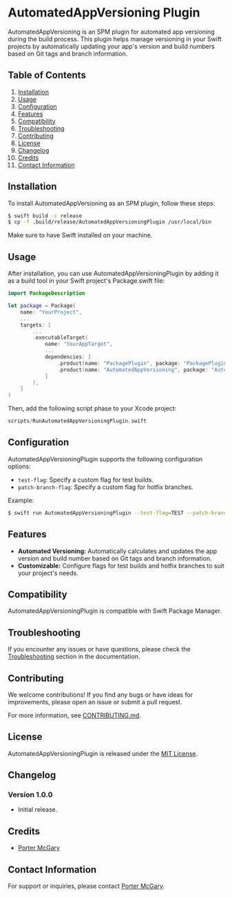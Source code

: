 # AutomatedAppVersioning Plugin

AutomatedAppVersioning is an SPM plugin for automated app versioning during the build process. This plugin helps manage versioning in your Swift projects by automatically updating your app's version and build numbers based on Git tags and branch information.

## Table of Contents

1. [Installation](#installation)
2. [Usage](#usage)
3. [Configuration](#configuration)
4. [Features](#features)
5. [Compatibility](#compatibility)
6. [Troubleshooting](#troubleshooting)
7. [Contributing](#contributing)
8. [License](#license)
9. [Changelog](#changelog)
10. [Credits](#credits)
11. [Contact Information](#contact-information)

## Installation

To install AutomatedAppVersioning as an SPM plugin, follow these steps:

```bash
$ swift build -c release
$ cp -f .build/release/AutomatedAppVersioningPlugin /usr/local/bin
```

Make sure to have Swift installed on your machine.

## Usage

After installation, you can use AutomatedAppVersioningPlugin by adding it as a build tool in your Swift project's Package.swift file:

```swift
import PackageDescription

let package = Package(
    name: "YourProject",
    ...
    targets: [
        ...
        .executableTarget(
            name: "YourAppTarget",
            ...
            dependencies: [
                .product(name: "PackagePlugin", package: "PackagePlugin"),
                .product(name: "AutomatedAppVersioning", package: "AutomatedAppVersioningPlugin"),
            ]
        ),
    ]
)
```

Then, add the following script phase to your Xcode project:

```swift
scripts/RunAutomatedAppVersioningPlugin.swift
```

## Configuration

AutomatedAppVersioningPlugin supports the following configuration options:

- `test-flag`: Specify a custom flag for test builds.
- `patch-branch-flag`: Specify a custom flag for hotfix branches.

Example:

```bash
$ swift run AutomatedAppVersioningPlugin --test-flag=TEST --patch-branch-flag=HOTFIX
```

## Features

- **Automated Versioning:** Automatically calculates and updates the app version and build number based on Git tags and branch information.
- **Customizable:** Configure flags for test builds and hotfix branches to suit your project's needs.

## Compatibility

AutomatedAppVersioningPlugin is compatible with Swift Package Manager.

## Troubleshooting

If you encounter any issues or have questions, please check the [Troubleshooting](#troubleshooting) section in the documentation.

## Contributing

We welcome contributions! If you find any bugs or have ideas for improvements, please open an issue or submit a pull request.

For more information, see [CONTRIBUTING.md](CONTRIBUTING.md).

## License

AutomatedAppVersioningPlugin is released under the [MIT License](LICENSE).

## Changelog

### Version 1.0.0

- Initial release.

## Credits

- [Porter McGary](https://github.com/portermcgary)

## Contact Information

For support or inquiries, please contact [Porter McGary](https://github.com/portermcgary).
